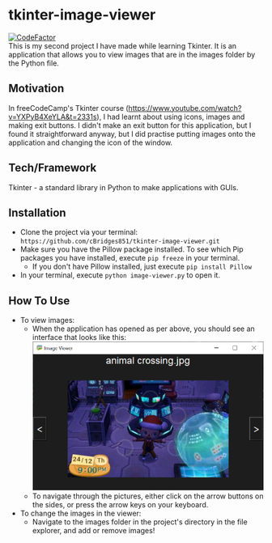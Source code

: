# tkinter-image-viewer
[![CodeFactor](https://www.codefactor.io/repository/github/cbridges851/tkinter-image-viewer/badge)](https://www.codefactor.io/repository/github/cbridges851/tkinter-image-viewer)  
This is my second project I have made while learning Tkinter. It is an application that allows you to view images that are in the images folder by the Python file.

## Motivation
In freeCodeCamp's Tkinter course (https://www.youtube.com/watch?v=YXPyB4XeYLA&t=2331s), I had learnt about using icons, images and making exit buttons. I didn't make an exit button for this application, but I found it straightforward anyway, but I did practise putting images onto the application and changing the icon of the window.

## Tech/Framework
Tkinter - a standard library in Python to make applications with GUIs.

## Installation
- Clone the project via your terminal: `https://github.com/cBridges851/tkinter-image-viewer.git`
- Make sure you have the Pillow package installed. To see which Pip packages you have installed, execute `pip freeze` in your terminal.
    - If you don't have Pillow installed, just execute `pip install Pillow`
- In your terminal, execute `python image-viewer.py` to open it.

## How To Use
- To view images:
    - When the application has opened as per above, you should see an interface that looks like this:
    ![Image Viewer Interface](image-viewer.png)
    - To navigate through the pictures, either click on the arrow buttons on the sides, or press the arrow keys on your keyboard.
- To change the images in the viewer:
    - Navigate to the images folder in the project's directory in the file explorer, and add or remove images!
